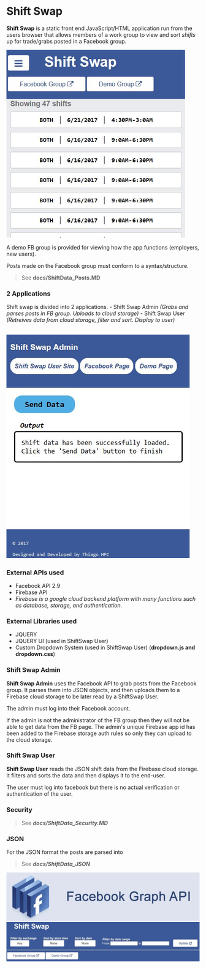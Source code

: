 

# Shift Swap
**Shift Swap** is a static front end JavaScript/HTML application run from the users browser that allows
members of a work group to view and sort *shifts* up for trade/grabs posted in a Facebook group.

![Login page](https://raw.githubusercontent.com/ninjaboynaru/ShiftSwap/master/images/shiftswap-user-img-3.JPG)

A demo FB group is provided for viewing how the app functions (employers, new users).

  
Posts made on the Facebook group must conform to a syntax/structure.
> See **docs/ShiftData_Posts.MD**

### 2 Applications
Shift swap is divided into 2 applications.
	- Shift Swap Admin *(Grabs and parses posts in FB group. Uploads to cloud storage)*
	- Shift Swap User *(Retreives data from cloud storage, filter and sort. Display to user)*

![Admin panel](https://raw.githubusercontent.com/ninjaboynaru/ShiftSwap/master/images/shiftswap-admin-img-2.JPG)
---

### External APIs used
- Facebook API 2.9
- Firebase API
- *Firebase is a google cloud backend platform with many functions such as database, storage, and authentication.*

### External Libraries used
- JQUERY
- JQUERY UI (used in ShiftSwap User)
- Custom Dropdown System (used in ShiftSwap User) (**dropdown.js and dropdown.css**)


### Shift Swap Admin
**Shift Swap Admin** uses the Facebook API to grab posts from the Facebook group. It parses them into JSON objects, and then uploads them to
a Firebase cloud storage to be later read by a ShiftSwap User.

The admin must log into their Facebook account.

If the admin is not the administrator of the FB group then they will not be able to get data from the FB page.
The admin's unique Firebase app id has been added to the Firebase storage auth rules so only they can upload to the cloud storage.

### Shift Swap User
**Shift Swap User** reads the JSON shift data from the Firebase cloud storage. It filters and sorts the data and then displays it
to the end-user.

The user must log into facebook but there is no actual verification or authentication of the user.


### Security
> See **_docs/ShiftData_Security.MD_**

### JSON
For the JSON format the posts are parsed into
> See **_docs/ShiftData_JSON_**


![Facebook API Logo](https://raw.githubusercontent.com/ninjaboynaru/ShiftSwap/master/images/logo-facebook-api.jpg)
![Desktop User Site](https://raw.githubusercontent.com/ninjaboynaru/ShiftSwap/master/images/shiftswap-user-img-2.JPG)








